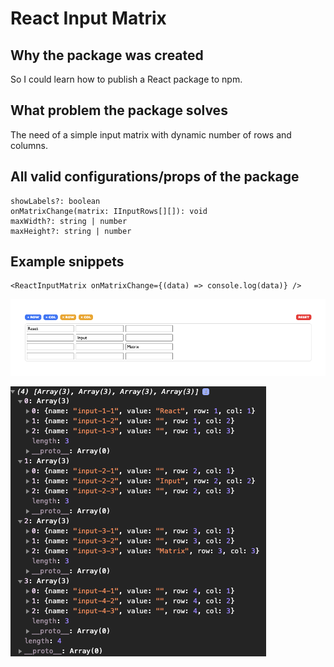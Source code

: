 # React Input Matrix

## Why the package was created

So I could learn how to publish a React package to npm.

## What problem the package solves

The need of a simple input matrix with dynamic number of rows and columns.

## All valid configurations/props of the package

```
showLabels?: boolean
onMatrixChange(matrix: IInputRows[][]): void
maxWidth?: string | number
maxHeight?: string | number
```

## Example snippets

```
<ReactInputMatrix onMatrixChange={(data) => console.log(data)} />
```

![Screenshot 1](https://raw.githubusercontent.com/felipeog/react-input-matrix/master/ReactInputMatrix-screenshot-1.png)

![Screenshot 2](https://raw.githubusercontent.com/felipeog/react-input-matrix/master/ReactInputMatrix-screenshot-2.png)
